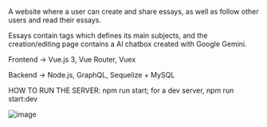 A website where a user can create and share essays, as well as follow other users and read their essays.

Essays contain tags which defines its main subjects, and the creation/editing page contains a AI chatbox created with Google Gemini.


Frontend -> Vue.js 3, Vue Router, Vuex 

Backend -> Node.js, GraphQL, Sequelize + MySQL

HOW TO RUN THE SERVER: npm run start; for a dev server, npm run start:dev

![image](https://github.com/poissonfou/Blogging/assets/102704201/c90f3281-0530-4734-a801-58dc080be27d)
